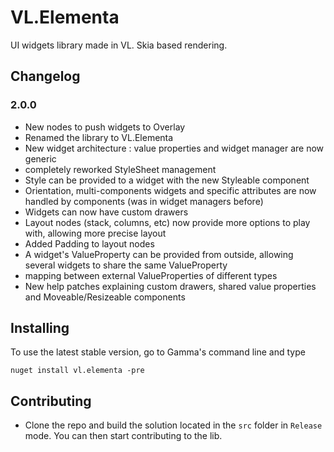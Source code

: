 # VL.Elementa

UI widgets library made in VL. 
Skia based rendering.

## Changelog

### 2.0.0

- New nodes to push widgets to Overlay
- Renamed the library to VL.Elementa
- New widget architecture : value properties and widget manager are now generic
- completely reworked StyleSheet management
- Style can be provided to a widget with the new Styleable component
- Orientation, multi-components widgets and specific attributes are now handled by components (was in widget managers before)
- Widgets can now have custom drawers
- Layout nodes (stack, columns, etc) now provide more options to play with, allowing more precise layout
- Added Padding to layout nodes
- A widget's ValueProperty can be provided from outside, allowing several widgets to share the same ValueProperty
- mapping between external ValueProperties of different types
- New help patches explaining custom drawers, shared value properties and Moveable/Resizeable components

## Installing

To use the latest stable version, go to Gamma's command line and type

```
nuget install vl.elementa -pre
```

## Contributing

- Clone the repo and build the solution located in the `src` folder in `Release` mode. You can then start contributing to the lib.